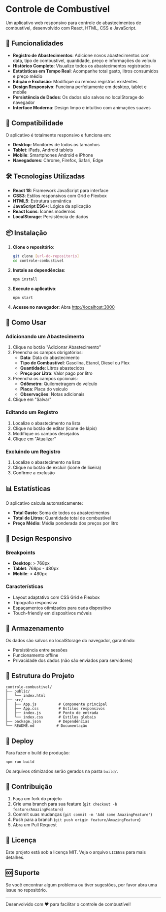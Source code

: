 # Controle de Combustível

Um aplicativo web responsivo para controle de abastecimentos de combustível, desenvolvido com React, HTML, CSS e JavaScript.

## 🚀 Funcionalidades

- **Registro de Abastecimentos**: Adicione novos abastecimentos com data, tipo de combustível, quantidade, preço e informações do veículo
- **Histórico Completo**: Visualize todos os abastecimentos registrados
- **Estatísticas em Tempo Real**: Acompanhe total gasto, litros consumidos e preço médio
- **Edição e Exclusão**: Modifique ou remova registros existentes
- **Design Responsivo**: Funciona perfeitamente em desktop, tablet e mobile
- **Persistência de Dados**: Os dados são salvos no localStorage do navegador
- **Interface Moderna**: Design limpo e intuitivo com animações suaves

## 📱 Compatibilidade

O aplicativo é totalmente responsivo e funciona em:
- **Desktop**: Monitores de todos os tamanhos
- **Tablet**: iPads, Android tablets
- **Mobile**: Smartphones Android e iPhone
- **Navegadores**: Chrome, Firefox, Safari, Edge

## 🛠️ Tecnologias Utilizadas

- **React 18**: Framework JavaScript para interface
- **CSS3**: Estilos responsivos com Grid e Flexbox
- **HTML5**: Estrutura semântica
- **JavaScript ES6+**: Lógica da aplicação
- **React Icons**: Ícones modernos
- **LocalStorage**: Persistência de dados

## 📦 Instalação

1. **Clone o repositório**:
   ```bash
   git clone [url-do-repositorio]
   cd controle-combustivel
   ```

2. **Instale as dependências**:
   ```bash
   npm install
   ```

3. **Execute o aplicativo**:
   ```bash
   npm start
   ```

4. **Acesse no navegador**:
   Abra [http://localhost:3000](http://localhost:3000)

## 🎯 Como Usar

### Adicionando um Abastecimento

1. Clique no botão "Adicionar Abastecimento"
2. Preencha os campos obrigatórios:
   - **Data**: Data do abastecimento
   - **Tipo de Combustível**: Gasolina, Etanol, Diesel ou Flex
   - **Quantidade**: Litros abastecidos
   - **Preço por Litro**: Valor pago por litro
3. Preencha os campos opcionais:
   - **Odômetro**: Quilometragem do veículo
   - **Placa**: Placa do veículo
   - **Observações**: Notas adicionais
4. Clique em "Salvar"

### Editando um Registro

1. Localize o abastecimento na lista
2. Clique no botão de editar (ícone de lápis)
3. Modifique os campos desejados
4. Clique em "Atualizar"

### Excluindo um Registro

1. Localize o abastecimento na lista
2. Clique no botão de excluir (ícone de lixeira)
3. Confirme a exclusão

## 📊 Estatísticas

O aplicativo calcula automaticamente:
- **Total Gasto**: Soma de todos os abastecimentos
- **Total de Litros**: Quantidade total de combustível
- **Preço Médio**: Média ponderada dos preços por litro

## 🎨 Design Responsivo

### Breakpoints
- **Desktop**: > 768px
- **Tablet**: 768px - 480px
- **Mobile**: < 480px

### Características
- Layout adaptativo com CSS Grid e Flexbox
- Tipografia responsiva
- Espaçamentos otimizados para cada dispositivo
- Touch-friendly em dispositivos móveis

## 💾 Armazenamento

Os dados são salvos no localStorage do navegador, garantindo:
- Persistência entre sessões
- Funcionamento offline
- Privacidade dos dados (não são enviados para servidores)

## 🔧 Estrutura do Projeto

```
controle-combustivel/
├── public/
│   └── index.html
├── src/
│   ├── App.js          # Componente principal
│   ├── App.css         # Estilos responsivos
│   ├── index.js        # Ponto de entrada
│   └── index.css       # Estilos globais
├── package.json        # Dependências
└── README.md          # Documentação
```

## 🚀 Deploy

Para fazer o build de produção:

```bash
npm run build
```

Os arquivos otimizados serão gerados na pasta `build/`.

## 🤝 Contribuição

1. Faça um fork do projeto
2. Crie uma branch para sua feature (`git checkout -b feature/AmazingFeature`)
3. Commit suas mudanças (`git commit -m 'Add some AmazingFeature'`)
4. Push para a branch (`git push origin feature/AmazingFeature`)
5. Abra um Pull Request

## 📄 Licença

Este projeto está sob a licença MIT. Veja o arquivo `LICENSE` para mais detalhes.

## 🆘 Suporte

Se você encontrar algum problema ou tiver sugestões, por favor abra uma issue no repositório.

---

Desenvolvido com ❤️ para facilitar o controle de combustível! 